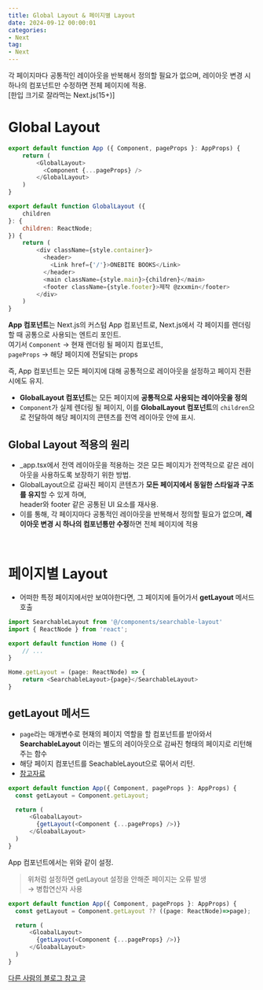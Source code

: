 ```yaml
---
title: Global Layout & 페이지별 Layout
date: 2024-09-12 00:00:01
categories:
- Next
tag:
- Next
---
```


각 페이지마다 공통적인 레이아웃을 반복해서 정의할 필요가 없으며, 레이아웃 변경 시 하나의 컴포넌트만 수정하면 전체 페이지에 적용.<br/>
[한입 크기로 잘라먹는 Next.js(15+)]

# Global Layout

```javascript
export default function App ({ Component, pageProps }: AppProps) {
    return (
        <GlobalLayout>
          <Component {...pageProps} />
        </GlobalLayout>
    )
} 
```

```javascript
export default function GlobalLayout ({
    children
}: {
    children: ReactNode;
}) {
    return (
        <div className={style.container}>
          <header>
            <Link href={'/'}>ONEBITE BOOKS</Link>
          </header>
          <main className={style.main}>{children}</main>
          <footer className={style.footer}>제작 @zxxmin</footer>
        </div>
    )
}
```

**App 컴포넌트**는 Next.js의 커스텀 App 컴포넌트로, Next.js에서 각 페이지를 렌더링할 때 공통으로 사용되는 엔트리 포인트.<br/>
여기서 `Component` → 현재 렌더링 될 페이지 컴포넌트,<br/>
`pageProps` → 해당 페이지에 전달되는 props

즉, App 컴포넌트는 모든 페이지에 대해 공통적으로 레이아웃을 설정하고 페이지 전환 시에도 유지.<br/>
- **GlobalLayout 컴포넌트**는 모든 페이지에 **공통적으로 사용되는 레이아웃을 정의**
- `Component`가 실제 렌더링 될 페이지, 이를 **GlobalLayout 컴포넌트**의 `children`으로 전달하여 해당 페이지의 콘텐츠를 전역 레이아웃 안에 표시.

## Global Layout 적용의 원리
- _app.tsx에서 전역 레이아웃을 적용하는 것은 모든 페이지가 전역적으로 같은 레이아웃을 사용하도록 보장하기 위한 방법.
- GlobalLayout으로 감싸진 페이지 콘텐츠가 **모든 페이지에서 동일한 스타일과 구조를 유지**할 수 있게 하며,<br/>
  header와 footer 같은 공통된 UI 요소를 재사용.
- 이를 통해, 각 페이지마다 공통적인 레이아웃을 반복해서 정의할 필요가 없으며, **레이아웃 변경 시 하나의 컴포넌틍만 수정**하면 전체 페이지에 적용

<br/>

# 페이지별 Layout
- 어떠한 특정 페이지에서만 보여야한다면, 그 페이지에 들어가서 **getLayout** 메서드 호출

```javascript
import SearchableLayout from '@/components/searchable-layout'
import { ReactNode } from 'react';

export default function Home () {
    // ...
}

Home.getLayout = (page: ReactNode) => {
    return <SearchableLayout>{page}</SearchableLayout>
}
```

## getLayout 메서드
- `page`라는 매개변수로 현재의 페이지 역할을 할 컴포넌트를 받아와서 **SearchableLayout** 이라는 별도의 레이아웃으로 감싸진 형태의 페이지로 리턴해주는 함수
- 해당 페이지 컴포넌트를 SeachableLayout으로 묶어서 리턴.
- [참고자료](https://reactjs.winterlood.com/0f33b159-6b19-433b-8db4-68d6b4a122e0)

```javascript
export default function App({ Component, pageProps }: AppProps) {
  const getLayout = Component.getLayout;

  return (
      <GloabalLayout>
        {getLayout(<Component {...pageProps} />)}
      </GloabalLayout>
  )
}
```

App 컴포넌트에서는 위와 같이 설정.
> 위처럼 설정하면 getLayout 설정을 안해준 페이지는 오류 발생<br/>
  → 병합연산자 사용

```javascript
export default function App({ Component, pageProps }: AppProps) {
  const getLayout = Component.getLayout ?? ((page: ReactNode)=>page);

  return (
      <GloabalLayout>
        {getLayout(<Component {...pageProps} />)}
      </GloabalLayout>
  )
}
```

[다른 사람의 블로그 참고 글](https://velog.io/@skyoffly/%ED%95%99%EC%8A%B5-Next.js-Day-04)